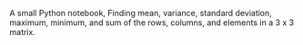 A small Python notebook,
Finding mean, variance, standard deviation, maximum, minimum, and sum of the rows, columns, and elements in a 3 x 3 matrix.
